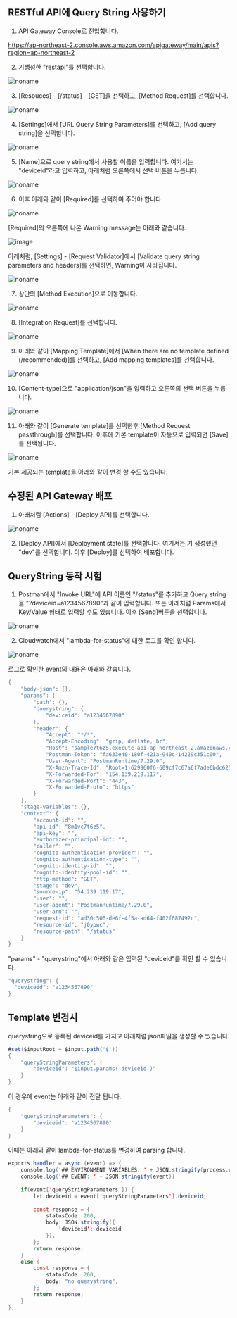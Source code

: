 ## RESTful API에 Query String 사용하기

1) API Gateway Console로 진입합니다.

https://ap-northeast-2.console.aws.amazon.com/apigateway/main/apis?region=ap-northeast-2

2) 기생성한 "restapi"를 선택합니다.

![noname](https://user-images.githubusercontent.com/52392004/171762892-0fee8b96-e790-4373-b0c2-d807d4bd7171.png)

3) [Resouces] - [/status] - [GET]을 선택하고, [Method Request]를 선택합니다. 

![noname](https://user-images.githubusercontent.com/52392004/171763118-d9c967f6-81a3-493f-98f3-be67502bd030.png)


4) [Settings]에서 [URL Query String Parameters]를 선택하고, [Add query string]을 선택합니다. 

![noname](https://user-images.githubusercontent.com/52392004/171763288-b2204c4e-ac4b-4e87-89fb-fe481033a451.png)

5) [Name]으로 query string에서 사용할 이름을 입력합니다. 여기서는 "deviceid"라고 입력하고, 아래처럼 오른쪽에서 선택 버튼을 누릅니다. 

![noname](https://user-images.githubusercontent.com/52392004/171763659-d3a60760-b49a-4634-99b6-160e1158fc2e.png)

6) 이후 아래와 같이 [Required]를 선택하여 주어야 합니다. 

![noname](https://user-images.githubusercontent.com/52392004/171764855-3cc180e5-f888-4197-b85d-baa75cd7b608.png)



[Required]의 오른쪽에 나온 Warning message는 아래와 같습니다.

![image](https://user-images.githubusercontent.com/52392004/171764819-fad755c5-1299-4287-8a3e-62580d7f8597.png)

아래처럼, [Settings] - [Request Validator]에서 [Validate query string parameters and headers]를 선택하면, Warning이 사라집니다.

![noname](https://user-images.githubusercontent.com/52392004/171765675-a0cdecae-a34d-401b-bafa-b2fddc5eabdc.png)



7) 상단의 [Method Execution]으로 이동합니다. 

![noname](https://user-images.githubusercontent.com/52392004/171765971-71184944-794b-4c05-8e8b-87db6716fee7.png)



8) [Integration Request]를 선택합니다.

![noname](https://user-images.githubusercontent.com/52392004/171766449-949fdbe8-3e19-41db-81bb-8a4330d5763b.png)

9) 아래와 같이 [Mapping Template]에서 [When there are no template defined (/recommended)]를 선택하고, [Add mapping templates]를 선택합니다.

![noname](https://user-images.githubusercontent.com/52392004/171767054-f4cf24b8-d639-4b0f-b581-f92a53ef007d.png)

10) [Content-type]으로 "application/json"을 입력하고 오른쪽의 선택 버튼을 누릅니다.

![noname](https://user-images.githubusercontent.com/52392004/171767396-55d4f612-cce2-46b6-ad65-d2e3cdae88d7.png)

11) 아래와 같이 [Generate template]를 선택한후 [Method Request passthrough]를 선택합니다. 이후에 기본 template이 자동으로 입력되면 [Save]를 선택됩니다.


![noname](https://user-images.githubusercontent.com/52392004/171767662-fae7a997-f046-4b4e-a388-0cf31e8fccfe.png)


기본 제공되는 template을 아래와 같이 변경 할 수도 있습니다.



## 수정된 API Gateway 배포

1) 아래처럼 [Actions] - [Deploy API]를 선택합니다.

![noname](https://user-images.githubusercontent.com/52392004/171768185-72f33e99-ef0f-4d34-a1d2-a69d540dc4f6.png)

2) [Deploy API]에서 [Deployment state]를 선택합니다. 여기서는 기 생성했던 "dev"를 선택합니다. 이후 [Deploy]를 선택하여 배포합니다. 


## QueryString 동작 시험 

1) Postman에서 "Invoke URL"에 API 이름인 "/status"를 추가하고 Query string을 "?deviceid=a1234567890"과 같이 입력합니다. 또는 아래처럼 Params에서 Key/Value 형태로 입력할 수도 있습니다. 이후 [Send]버튼을 선택합니다. 

![noname](https://user-images.githubusercontent.com/52392004/171768665-4293fc60-94e9-4b5f-ae04-6e04c7c0b466.png)

2) Cloudwatch에서 "lambda-for-status"에 대한 로그를 확인 합니다. 

![noname](https://user-images.githubusercontent.com/52392004/171768773-5bb3908a-61c4-415f-b696-d2274feaf42e.png)

로그로 확인한 event의 내용은 아래와 같습니다. 

```java
{
    "body-json": {},
    "params": {
        "path": {},
        "querystring": {
            "deviceid": "a1234567890"
        },
        "header": {
            "Accept": "*/*",
            "Accept-Encoding": "gzip, deflate, br",
            "Host": "sample7t6z5.execute-api.ap-northeast-2.amazonaws.com",
            "Postman-Token": "fa633e40-180f-421a-940c-14229c351c00",
            "User-Agent": "PostmanRuntime/7.29.0",
            "X-Amzn-Trace-Id": "Root=1-629960f6-609cf7c67a6f7ade6bdc6253",
            "X-Forwarded-For": "154.139.219.117",
            "X-Forwarded-Port": "443",
            "X-Forwarded-Proto": "https"
        }
    },
    "stage-variables": {},
    "context": {
        "account-id": "",
        "api-id": "8m1vc7t6z5",
        "api-key": "",
        "authorizer-principal-id": "",
        "caller": "",
        "cognito-authentication-provider": "",
        "cognito-authentication-type": "",
        "cognito-identity-id": "",
        "cognito-identity-pool-id": "",
        "http-method": "GET",
        "stage": "dev",
        "source-ip": "54.239.119.17",
        "user": "",
        "user-agent": "PostmanRuntime/7.29.0",
        "user-arn": "",
        "request-id": "ad30c506-de6f-4f5a-ad64-f402f687492c",
        "resource-id": "j0ypwc",
        "resource-path": "/status"
    }
}
```

"params" - "querystring"에서 아래와 같은 입력된 "deviceid"를 확인 할 수 있습니다.

```java
"querystring": {
  "deviceid": "a1234567890"
}
```


## Template 변경시

querystring으로 등록된 deviceid를 가지고 아래처럼 json파일을 생성할 수 있습니다.

```java
#set($inputRoot = $input.path('$'))
{
    "queryStringParameters": {
        "deviceid": "$input.params('deviceid')"
    }
}
```

이 경우에 event는 아래와 같이 전달 됩니다.
```java
{
    "queryStringParameters": {
        "deviceid": "a1234567890"
    }
}
```

이때는 아래와 같이 lambda-for-status를 변경하여 parsing 합니다.

```java
exports.handler = async (event) => {
    console.log('## ENVIRONMENT VARIABLES: ' + JSON.stringify(process.env));
    console.log('## EVENT: ' + JSON.stringify(event))
    
    if(event['queryStringParameters']) {
        let deviceid = event['queryStringParameters'].deviceid;
        
        const response = {
            statusCode: 200,
            body: JSON.stringify({
                'deviceid': deviceid
            }),
        };
        return response;
    }
    else {
        const response = {
            statusCode: 200,
            body: "no querystring",
        };
        return response;
    }
};
```




